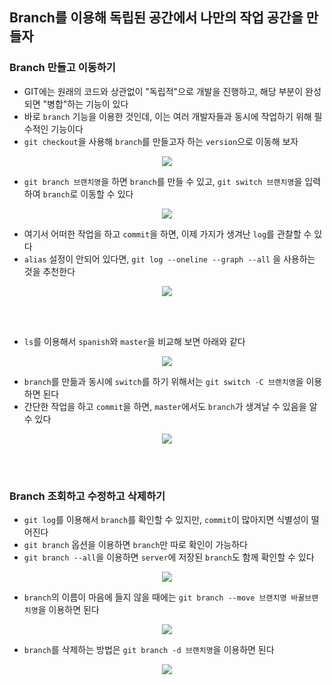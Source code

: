## Branch를 이용해 독립된 공간에서 나만의 작업 공간을 만들자

### Branch 만들고 이동하기
- GIT에는 원래의 코드와 상관없이 "독립적"으로 개발을 진행하고, 해당 부분이 완성되면 "병합"하는 기능이 있다
- 바로 `branch` 기능을 이용한 것인데, 이는 여러 개발자들과 동시에 작업하기 위해 필수적인 기능이다
- `git checkout`을 사용해 `branch`를 만들고자 하는 `version`으로 이동해 보자
<p align = "center"><img src = "https://github.com/sustainable-git/GIT/blob/main/imageFiles/41-git-checkout.jpg?raw=true"/></p>

- `git branch 브랜치명`을 하면 `branch`를 만들 수 있고, `git switch 브랜치명`을 입력하여 `branch`로 이동할 수 있다
<p align = "center"><img src = "https://github.com/sustainable-git/GIT/blob/main/imageFiles/42-git-branch.jpg?raw=true"/></p>

- 여기서 어떠한 작업을 하고 `commit`을 하면, 이제 가지가 생겨난 `log`를 관찰할 수 있다
- `alias` 설정이 안되어 있다면, `git log --oneline --graph --all` 을 사용하는 것을 추천한다
<p align = "center"><img src = "https://github.com/sustainable-git/GIT/blob/main/imageFiles/43-git-branch-worked.jpg?raw=true"/></p>

<br>
 <br>

- `ls`를 이용해서 `spanish`와 `master`을 비교해 보면 아래와 같다
<p align = "center"><img src = "https://github.com/sustainable-git/GIT/blob/main/imageFiles/44-git-branch-master.jpg?raw=true"/></p>

- `branch`를 만듦과 동시에 `switch`를 하기 위해서는 `git switch -C 브랜치명`을 이용하면 된다
- 간단한 작업을 하고 `commit`을 하면, `master`에서도 `branch`가 생겨날 수 있음을 알 수 있다
<p align = "center"><img src = "https://github.com/sustainable-git/GIT/blob/main/imageFiles/45-git-branch-eng.jpg?raw=true"/></p>
 
<br>
 <br>

### Branch 조회하고 수정하고 삭제하기
- `git log`를 이용해서 `branch`를 확인할 수 있지만, `commit`이 많아지면 식별성이 떨어진다
- `git branch` 옵션을 이용하면 `branch`만 따로 확인이 가능하다
- `git branch --all`을 이용하면 `server`에 저장된 `branch`도 함께 확인할 수 있다
<p align = "center"><img src = "https://github.com/sustainable-git/GIT/blob/main/imageFiles/46-git-branch.jpg?raw=true"/></p>

- `branch`의 이름이 마음에 들지 않을 때에는 `git branch --move 브랜치명 바꿀브랜치명`을 이용하면 된다
<p align = "center"><img src = "https://github.com/sustainable-git/GIT/blob/main/imageFiles/47-git-branch-move.jpg?raw=true"/></p>

- `branch`를 삭제하는 방법은 `git branch -d 브랜치명`을 이용하면 된다
<p align = "center"><img src = "https://github.com/sustainable-git/GIT/blob/main/imageFiles/48-git-branch-d.jpg?raw=true"/></p>
